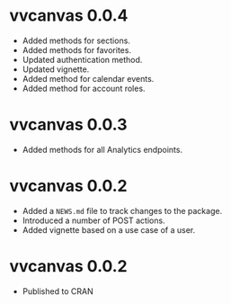 # vvcanvas 0.0.4

* Added methods for sections.
* Added methods for favorites.
* Updated authentication method.
* Updated vignette.
* Added method for calendar events.
* Added method for account roles.

# vvcanvas 0.0.3

* Added methods for all Analytics endpoints.

# vvcanvas 0.0.2

* Added a `NEWS.md` file to track changes to the package.
* Introduced a number of POST actions.
* Added vignette based on a use case of a user.

# vvcanvas 0.0.2

* Published to CRAN
